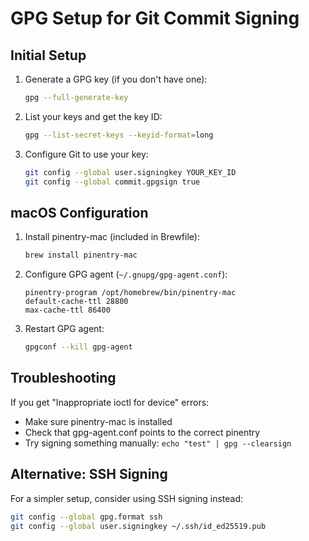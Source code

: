 # GPG Setup for Git Commit Signing

## Initial Setup

1. Generate a GPG key (if you don't have one):
   ```bash
   gpg --full-generate-key
   ```

2. List your keys and get the key ID:
   ```bash
   gpg --list-secret-keys --keyid-format=long
   ```

3. Configure Git to use your key:
   ```bash
   git config --global user.signingkey YOUR_KEY_ID
   git config --global commit.gpgsign true
   ```

## macOS Configuration

1. Install pinentry-mac (included in Brewfile):
   ```bash
   brew install pinentry-mac
   ```

2. Configure GPG agent (`~/.gnupg/gpg-agent.conf`):
   ```
   pinentry-program /opt/homebrew/bin/pinentry-mac
   default-cache-ttl 28800
   max-cache-ttl 86400
   ```

3. Restart GPG agent:
   ```bash
   gpgconf --kill gpg-agent
   ```

## Troubleshooting

If you get "Inappropriate ioctl for device" errors:
- Make sure pinentry-mac is installed
- Check that gpg-agent.conf points to the correct pinentry
- Try signing something manually: `echo "test" | gpg --clearsign`

## Alternative: SSH Signing

For a simpler setup, consider using SSH signing instead:
```bash
git config --global gpg.format ssh
git config --global user.signingkey ~/.ssh/id_ed25519.pub
```